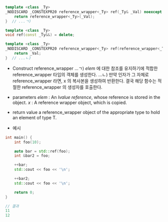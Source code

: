 ```c++
template <class _Ty>
_NODISCARD _CONSTEXPR20 reference_wrapper<_Ty> ref(_Ty& _Val) noexcept {
    return reference_wrapper<_Ty>(_Val);
}  // ...ㄱ)

template <class _Ty>
void ref(const _Ty&&) = delete;

template <class _Ty>
_NODISCARD _CONSTEXPR20 reference_wrapper<_Ty> ref(reference_wrapper<_Ty> _Val) noexcept {
    return _Val;
}  // ...ㄴ)
```

- Construct reference_wrapper
...ㄱ)  _elem_ 에 대한 참조를 유지하기에 적합한 reference_wrapper 타입의 객체를 생성한다. 
...ㄴ)  만약 인자가 그 자체로 reference_wrapper 라면, x 의 복사본을 생성하여 반환한다.
결국 해당 함수는 적절한 reference_wrapper 의 생성자를 호출한다.

- parameters
_elem_ : An _lvalue reference_, whose reference is stored in the object.
_x_ : A reference wrapper object, which is copied.

- return value
a reference_wrapper object of the appropriate type to hold an element of type T.

- 예시
```c++
int main() {
	int foo(10);

	auto bar = std::ref(foo);
	int &bar2 = foo;

	++bar;
	std::cout << foo << '\n';

	++bar2;
	std::cout << foo << '\n';

	return 0;
}

// 결과
11
12
```
